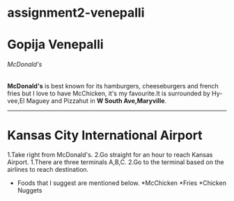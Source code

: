 # assignment2-venepalli
# Gopija Venepalli
###### McDonald's

**McDonald's** is best known for its hamburgers, cheeseburgers and french fries but I love to have McChicken, it's my favourite.It is surrounded by Hy-vee,El Maguey and Pizzahut in **W South Ave,Maryville**.

***

# Kansas City International Airport
 1.Take right from McDonald's.
 2.Go straight for an hour to reach Kansas Airport.
    1.There are three terminals  A,B,C.
    2.Go to the terminal based on the airlines to reach destination.

* Foods that I suggest are mentioned below.
    *McChicken
    *Fries
    *Chicken Nuggets
